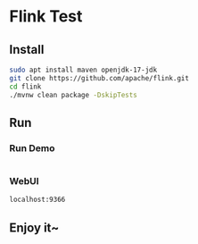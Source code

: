 # Flink Test

## Install

```bash
sudo apt install maven openjdk-17-jdk
git clone https://github.com/apache/flink.git
cd flink
./mvnw clean package -DskipTests
```

## Run

### Run Demo

```bash

```

### WebUI

```bash
localhost:9366
```

## Enjoy it~

